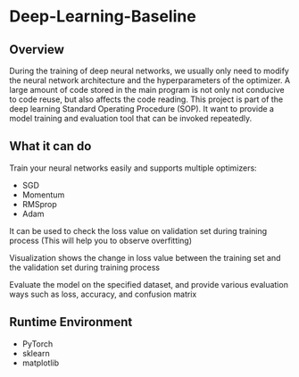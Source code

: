 # Deep-Learning-Baseline

## Overview
During the training of deep neural networks, we usually only need to modify the neural network architecture and the hyperparameters of the optimizer. A large amount of code stored in the main program is not only not conducive to code reuse, but also affects the code reading. This project is part of the deep learning Standard Operating Procedure (SOP). It want to provide a model training and evaluation tool that can be invoked repeatedly.

## What it can do
Train your neural networks easily and supports multiple optimizers:
* SGD
* Momentum
* RMSprop
* Adam

It can be used to check the loss value on validation set during training process (This will help you to observe overfitting)

Visualization shows the change in loss value between the training set and the validation set during training process

Evaluate the model on the specified dataset, and provide various evaluation ways such as loss, accuracy, and confusion matrix

## Runtime Environment
* PyTorch
* sklearn
* matplotlib
